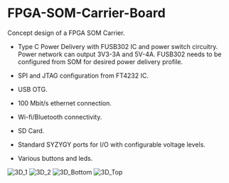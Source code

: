 # FPGA-SOM-Carrier-Board

Concept design of a FPGA SOM Carrier.

- Type C Power Delivery with FUSB302 IC and power switch circuitry. Power network can output 3V3-3A and 5V-4A. FUSB302 needs to be configured from SOM for desired power delivery profile.

- SPI and JTAG configuration from FT4232 IC.

- USB OTG.

- 100 Mbit/s ethernet connection.

- Wi-fi/Bluetooth connectivity.

- SD Card.

- Standard SYZYGY ports for I/O with configurable voltage levels.

- Various buttons and leds.

![3D_1](https://user-images.githubusercontent.com/79105578/221893739-fc1b9228-58b6-4164-871b-f93cbadae5e0.png)
![3D_2](https://user-images.githubusercontent.com/79105578/221893780-4762ed1d-d4dd-47f2-8688-a7b1b766e1cf.png)
![3D_Bottom](https://user-images.githubusercontent.com/79105578/221893796-17d58ea0-5c31-42ea-ae54-c63b271656fb.png)
![3D_Top](https://user-images.githubusercontent.com/79105578/221893808-30d037b7-d1cd-42b3-950e-f777d3f1251c.png)

 
